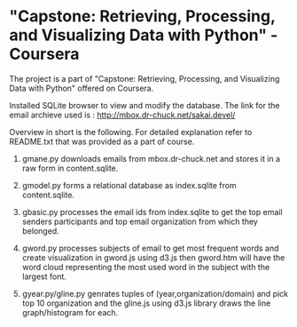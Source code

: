 # "Capstone: Retrieving, Processing, and Visualizing Data with Python" -Coursera

The project is a part of "Capstone: Retrieving, Processing, and Visualizing Data with Python" offered on Coursera.

Installed SQLite browser to view and modify the database.
The link for the email archieve used is : http://mbox.dr-chuck.net/sakai.devel/

Overview in short is the following. For detailed explanation refer to README.txt that was provided as a part of course.

1) gmane.py downloads emails from mbox.dr-chuck.net and stores it in a raw form in content.sqlite.

2) gmodel.py forms a relational database as index.sqlite from content.sqlite.

3) gbasic.py processes the email ids from index.sqlite to get the top email senders participants and top email organization from which they belonged.

4) gword.py processes subjects of email to get most frequent words and create visualization in gword.js using d3.js then gword.htm will have the word cloud representing the most used word in the subject with the largest font.

5) gyear.py/gline.py genrates tuples of (year,organization/domain) and pick top 10 organization and  the gline.js using d3.js library draws the line graph/histogram for each.


